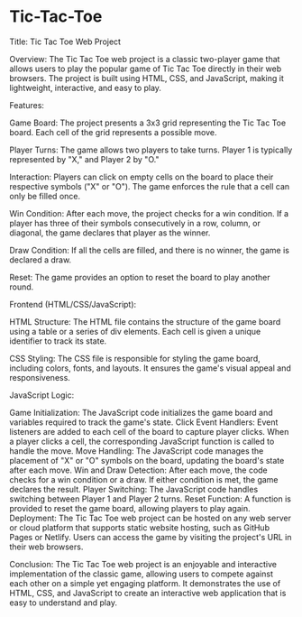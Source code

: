 # Tic-Tac-Toe
Title: Tic Tac Toe Web Project

Overview:
The Tic Tac Toe web project is a classic two-player game that allows users to play the popular game of Tic Tac Toe directly in their web browsers. The project is built using HTML, CSS, and JavaScript, making it lightweight, interactive, and easy to play.

Features:

Game Board: The project presents a 3x3 grid representing the Tic Tac Toe board. Each cell of the grid represents a possible move.

Player Turns: The game allows two players to take turns. Player 1 is typically represented by "X," and Player 2 by "O."

Interaction: Players can click on empty cells on the board to place their respective symbols ("X" or "O"). The game enforces the rule that a cell can only be filled once.

Win Condition: After each move, the project checks for a win condition. If a player has three of their symbols consecutively in a row, column, or diagonal, the game declares that player as the winner.

Draw Condition: If all the cells are filled, and there is no winner, the game is declared a draw.

Reset: The game provides an option to reset the board to play another round.

Frontend (HTML/CSS/JavaScript):

HTML Structure: The HTML file contains the structure of the game board using a table or a series of div elements. Each cell is given a unique identifier to track its state.

CSS Styling: The CSS file is responsible for styling the game board, including colors, fonts, and layouts. It ensures the game's visual appeal and responsiveness.

JavaScript Logic:

Game Initialization: The JavaScript code initializes the game board and variables required to track the game's state.
Click Event Handlers: Event listeners are added to each cell of the board to capture player clicks. When a player clicks a cell, the corresponding JavaScript function is called to handle the move.
Move Handling: The JavaScript code manages the placement of "X" or "O" symbols on the board, updating the board's state after each move.
Win and Draw Detection: After each move, the code checks for a win condition or a draw. If either condition is met, the game declares the result.
Player Switching: The JavaScript code handles switching between Player 1 and Player 2 turns.
Reset Function: A function is provided to reset the game board, allowing players to play again.
Deployment:
The Tic Tac Toe web project can be hosted on any web server or cloud platform that supports static website hosting, such as GitHub Pages or Netlify. Users can access the game by visiting the project's URL in their web browsers.

Conclusion:
The Tic Tac Toe web project is an enjoyable and interactive implementation of the classic game, allowing users to compete against each other on a simple yet engaging platform. It demonstrates the use of HTML, CSS, and JavaScript to create an interactive web application that is easy to understand and play.
